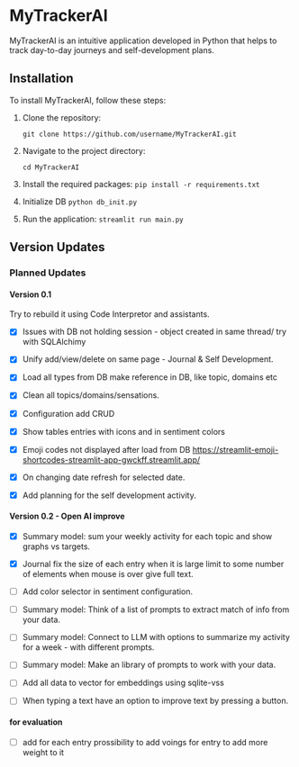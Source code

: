 # MyTrackerAI

MyTrackerAI is an intuitive application developed in Python that helps to track day-to-day journeys and self-development plans. 

## Installation

To install MyTrackerAI, follow these steps:

1. Clone the repository: 
   
   `git clone https://github.com/username/MyTrackerAI.git`

2. Navigate to the project directory: 

   `cd MyTrackerAI`

3. Install the required packages: 
   `pip install -r requirements.txt`

4. Initialize DB
   `python db_init.py`

5. Run the application: 
   `streamlit run main.py`

## Version Updates

### Planned Updates

#### Version 0.1
Try to rebuild it using Code Interpretor and assistants. 
- [X] Issues with DB not holding session - object created in same thread/ try with SQLAlchimy
- [X] Unify add/view/delete on same page - Journal & Self Development. 
- [X] Load all types from DB make reference in DB, like topic, domains etc
- [X] Clean all topics/domains/sensations. 
- [X] Configuration add CRUD
- [X] Show tables entries with icons and in sentiment colors
- [X] Emoji codes not displayed after load from DB https://streamlit-emoji-shortcodes-streamlit-app-gwckff.streamlit.app/
- [X] On changing date refresh for selected date. 
- [X] Add planning for the self development activity.



#### Version 0.2 - Open AI improve 
- [X] Summary model: sum your weekly activity for each topic and show graphs vs targets.
- [X] Journal fix the size of each entry when it is large limit to some number of elements when mouse is over give full text.
- [ ] Add color selector in sentiment configuration.
- [ ] Summary model: Think of a list of prompts to extract match of info from your data. 
- [ ] Summary model: Connect to LLM with options to summarize my activity for a week - with different prompts.
- [ ] Summary model: Make an library of prompts to work with your data.
- [ ] Add all data to vector for embeddings using sqlite-vss
- [ ] When typing a text have an option to improve text by pressing a button.


#### for evaluation 
- [ ] add for each entry prossibility to add voings for entry to add more weight to it